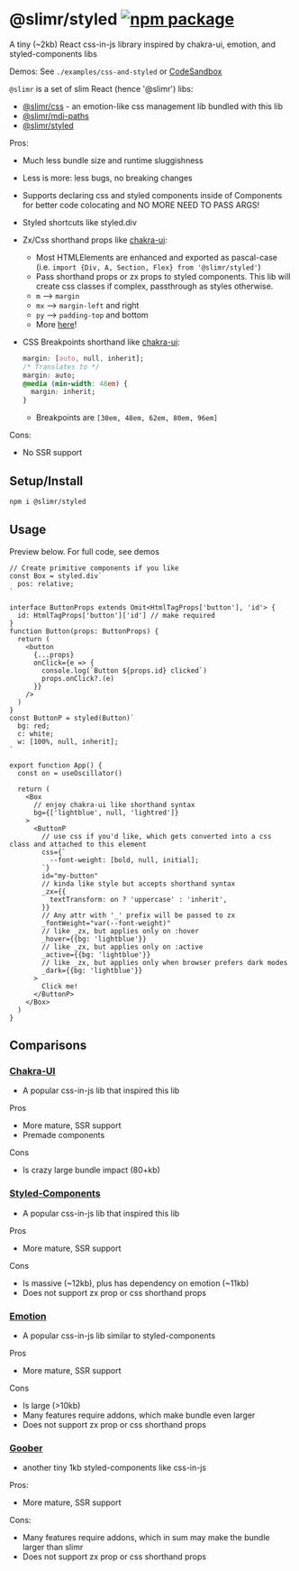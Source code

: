 # @slimr/styled [![npm package](https://img.shields.io/npm/v/@slimr/styled.svg?style=flat-square)](https://npmjs.org/package/@slimr/styled)

A tiny (~2kb) React css-in-js library inspired by chakra-ui, emotion, and styled-components libs

Demos: See `./examples/css-and-styled` or [CodeSandbox](https://codesandbox.io/s/64r9px?file=/src/App.tsx)

`@slimr` is a set of slim React (hence '@slimr') libs:

- [@slimr/css](https://www.npmjs.com/package/@slimr/css) - an emotion-like css management lib bundled with this lib
- [@slimr/mdi-paths](https://www.npmjs.com/package/@slimr/mdi-paths)
- [@slimr/styled](https://www.npmjs.com/package/@slimr/styled)

Pros:

- Much less bundle size and runtime sluggishness
- Less is more: less bugs, no breaking changes
- Supports declaring css and styled components inside of Components for better code colocating and NO MORE NEED TO PASS ARGS!
- Styled shortcuts like styled.div
- Zx/Css shorthand props like [chakra-ui](https://chakra-ui.com/docs/styled-system/style-props):
  - Most HTMLElements are enhanced and exported as pascal-case (i.e. `import {Div, A, Section, Flex} from '@slimr/styled'`)
  - Pass shorthand props or zx props to styled components. This lib will create css classes if complex, passthrough as styles otherwise.
  - `m` --> `margin`
  - `mx` --> `margin-left` and right
  - `py` --> `padding-top` and bottom
  - More [here](https://github.com/bdombro/slimr/blob/65bf012086760b7e481a4064f3be8aea6a098b91/packages/css/src/index.ts#L73)!
- CSS Breakpoints shorthand like [chakra-ui](https://chakra-ui.com/docs/styled-system/responsive-styles):

  ```css
  margin: [auto, null, inherit];
  /* Translates to */
  margin: auto;
  @media (min-width: 48em) {
    margin: inherit;
  }
  ```

  - Breakpoints are `[30em, 48em, 62em, 80em, 96em]`

Cons:

- No SSR support

## Setup/Install

```bash
npm i @slimr/styled
```

## Usage

Preview below. For full code, see demos

```tsx
// Create primitive components if you like
const Box = styled.div`
  pos: relative;
`

interface ButtonProps extends Omit<HtmlTagProps['button'], 'id'> {
  id: HtmlTagProps['button']['id'] // make required
}
function Button(props: ButtonProps) {
  return (
    <button
      {...props}
      onClick={e => {
        console.log(`Button ${props.id} clicked`)
        props.onClick?.(e)
      }}
    />
  )
}
const ButtonP = styled(Button)`
  bg: red;
  c: white;
  w: [100%, null, inherit];
`

export function App() {
  const on = useOscillator()

  return (
    <Box
      // enjoy chakra-ui like shorthand syntax
      bg={['lightblue', null, 'lightred']}
    >
      <ButtonP
        // use css if you'd like, which gets converted into a css class and attached to this element
        css={`
          --font-weight: [bold, null, initial];
        `}
        id="my-button"
        // kinda like style but accepts shorthand syntax
        _zx={{
          textTransform: on ? 'uppercase' : 'inherit',
        }}
        // Any attr with '_' prefix will be passed to zx
        _fontWeight="var(--font-weight)"
        // like _zx, but applies only on :hover
        _hover={{bg: 'lightblue'}}
        // like _zx, but applies only on :active
        _active={{bg: 'lightblue'}}
        // like _zx, but applies only when browser prefers dark modes
        _dark={{bg: 'lightblue'}}
      >
        Click me!
      </ButtonP>
    </Box>
  )
}
```

## Comparisons

### [Chakra-UI](https://chakra-ui.com/)

- A popular css-in-js lib that inspired this lib

Pros

- More mature, SSR support
- Premade components

Cons

- Is crazy large bundle impact (80+kb)

### [Styled-Components](https://github.com/styled-components/styled-components)

- A popular css-in-js lib that inspired this lib

Pros

- More mature, SSR support

Cons

- Is massive (~12kb), plus has dependency on emotion (~11kb)
- Does not support zx prop or css shorthand props

### [Emotion](https://emotion.sh/docs/introduction)

- A popular css-in-js lib similar to styled-components

Pros

- More mature, SSR support

Cons

- Is large (>10kb)
- Many features require addons, which make bundle even larger
- Does not support zx prop or css shorthand props

### [Goober](https://github.com/cristianbote/goober)

- another tiny 1kb styled-components like css-in-js

Pros:

- More mature, SSR support

Cons:

- Many features require addons, which in sum may make the bundle larger than slimr
- Does not support zx prop or css shorthand props
